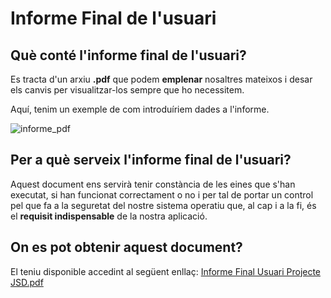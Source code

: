 # Informe Final de l'usuari

## Què conté l'informe final de l'usuari?

Es tracta d'un arxiu **.pdf** que podem **emplenar** nosaltres mateixos i desar els canvis per visualitzar-los sempre que ho necessitem.

Aquí, tenim un exemple de com introduíriem dades a l'informe.

![informe_pdf](https://user-images.githubusercontent.com/92753159/169624033-8e58f7b6-2829-45a0-bec1-708dff4290fc.png)

## Per a què serveix l'informe final de l'usuari?

Aquest document ens servirà tenir constància de les eines que s'han executat, si han funcionat correctament o no i per tal de portar un control pel que fa a la seguretat del nostre sistema operatiu que, al cap i a la fi, és el **requisit indispensable** de la nostra aplicació.

## On es pot obtenir aquest document?

El teniu disponible accedint al següent enllaç: [Informe Final Usuari Projecte JSD.pdf](https://github.com/2ASIX-2021-22/ProjecteJSD/files/8744913/Informe.Final.Usuari.Projecte.JSD.pdf) 
